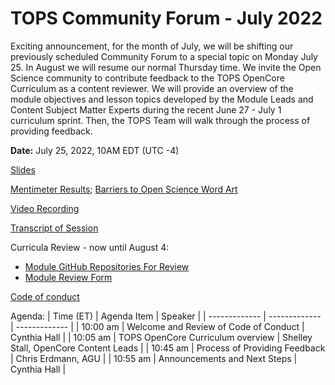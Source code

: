 # TOPS Community Forum - July 2022

Exciting announcement, for the month of July, we will be shifting our previously scheduled Community Forum to a special topic on Monday July 25. In August we will resume our normal Thursday time. We invite the Open Science community to contribute feedback to the TOPS OpenCore Curriculum as a content reviewer. We will provide an overview of the module objectives and lesson topics developed by the Module Leads and Content Subject Matter Experts during the recent June 27 - July 1 curriculum sprint. Then, the TOPS Team will walk through the process of providing feedback.

**Date:** July 25, 2022, 10AM EDT (UTC -4)

[Slides](https://doi.org/10.5281/zenodo.6901309)

[Mentimeter Results](https://doi.org/10.5281/zenodo.6907760); [Barriers to Open Science Word Art](https://doi.org/10.5281/zenodo.6949179)

[Video Recording](https://www.youtube.com/watch?v=AzZjLTD-yb0)

[Transcript of Session](https://otter.ai/u/ANuXfj3nAHthmiwfH4mzzObJ25U)

Curricula Review - now until August 4:
* [Module GitHub Repositories For Review](https://github.com/learnopenscience)
* [Module Review Form](https://docs.google.com/forms/d/e/1FAIpQLScPmtt6ehzIll8zNEk8aDbn0VDH2X6RNI8sET4QD6viVAdgPQ/viewform)

[Code of conduct](../Community_Forums/code_of_conduct.md)

Agenda:
| Time (ET) | Agenda Item | Speaker |
| ------------- | ------------- | ------------- |
| 10:00 am | Welcome and Review of Code of Conduct | Cynthia Hall |
| 10:05 am | TOPS OpenCore Curriculum overview  | Shelley Stall, OpenCore Content Leads |
| 10:45 am | Process of Providing Feedback | Chris Erdmann, AGU |
| 10:55 am | Announcements and Next Steps | Cynthia Hall |
